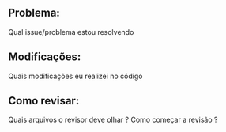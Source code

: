 ## Problema: 
Qual issue/problema estou resolvendo
## Modificações:
Quais modificações eu realizei no código
## Como revisar:
Quais arquivos o revisor deve olhar ? Como começar a revisão ?
